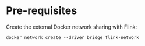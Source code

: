 # Pre-requisites

Create the external Docker network sharing with Flink:

```
docker network create --driver bridge flink-network
```
